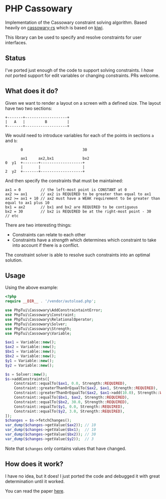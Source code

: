 PHP Cassowary
=============

Implementation of the Cassowary constraint solving algorithm. Based heavily on
[cassowary-rs](https://github.com/dylanede/cassowary-rs) which is based on
[kiwi](https://github.com/nucleic/kiwi).

This library can be used to specify and resolve constraints for user
interfaces.

Status
------

I've ported just enough of the code to support solving constraints. I _have
not_ ported support for edit variables or changing constraints. PRs welcome.

What does it do?
----------------

Given we want to render a layout on a screen with a defined size. The layout
have two two sections:

```
+-------+-------------------+
|   A   |         B         |
+-------+-------------------+
```

We would need to introduce variables for each of the points in sections `a` and `b`:

```
       0                           30

       ax1     ax2,bx1             bx2
0  y1  +-------+-------------------+
       |       |                   |
2  y2  +-------+-------------------+
```

And then specify the constraints that must be maintained:

```
ax1 = 0         // the left-most point is CONSTANT at 0
ax2 >= ax1      // ax2 is REQUIRED to be greater than equal to ax1
ax2 >= ax1 + 10 // ax2 must have a WEAK requirement to be greater than equal to ax1 plus 10
bx1 = ax2       // bx1 and bx2 are REQUIRED to be contiguous
bx2 = 30        // bx2 is REQUIRED be at the right-most point - 30
// etc
```

There are two interesting things:

- Constraints can relate to each other
- Constraints have a _strength_ which determines which constraint to take into
  account if there is a conflict.

The constraint solver is able to resolve such constraints into an optimal
solution.

Usage
-----

Using the above example:

```php
<?php
require __DIR__ . '/vendor/autoload.php';

use PhpTui\Cassowary\AddConstraintaintError;
use PhpTui\Cassowary\Constraint;
use PhpTui\Cassowary\RelationalOperator;
use PhpTui\Cassowary\Solver;
use PhpTui\Cassowary\Strength;
use PhpTui\Cassowary\Variable;

$ax1 = Variable::new();
$ax2 = Variable::new();
$bx1 = Variable::new();
$bx2 = Variable::new();
$y1 = Variable::new();
$y2 = Variable::new();

$s = Solver::new();
$s->addConstraints([
    Constraint::equalTo($ax1, 0.0, Strength::REQUIRED),
    Constraint::greaterThanOrEqualTo($ax2, $ax1, Strength::REQUIRED),
    Constraint::greaterThanOrEqualTo($ax2, $ax1->add(10.0), Strength::WEAK),
    Constraint::equalTo($bx1, $ax2, Strength::REQUIRED),
    Constraint::equalTo($bx2, 30.0, Strength::REQUIRED),
    Constraint::equalTo($y1, 0.0, Strength::REQUIRED),
    Constraint::equalTo($y2, 3.0, Strength::REQUIRED),
]);
$changes = $s->fetchChanges();
var_dump($changes->getValue($ax2)); // 10
var_dump($changes->getValue($bx1);  // 10
var_dump($changes->getValue($bx2)); // 30
var_dump($changes->getValue($y2));  // 3
```

Note that `$changes` only contains values that have changed.

How does it work?
-----------------

I have no idea, but it does! I just ported the code and debugged it with great
determination until it worked.

You can read the paper
[here](https://constraints.cs.washington.edu/solvers/cassowary-tochi.pdf).
